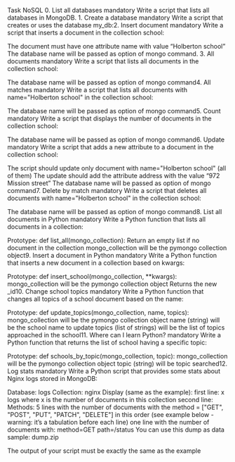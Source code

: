 Task NoSQL
0. List all databases
mandatory
Write a script that lists all databases in MongoDB. 1. Create a database
mandatory
Write a script that creates or uses the database my_db:2. Insert document
mandatory
Write a script that inserts a document in the collection school:

The document must have one attribute name with value “Holberton school”
The database name will be passed as option of mongo command. 3. All documents
mandatory
Write a script that lists all documents in the collection school:

The database name will be passed as option of mongo command4. All matches
mandatory
Write a script that lists all documents with name="Holberton school" in the collection school:

The database name will be passed as option of mongo command5. Count
mandatory
Write a script that displays the number of documents in the collection school:

The database name will be passed as option of mongo command6. Update
mandatory
Write a script that adds a new attribute to a document in the collection school:

The script should update only document with name="Holberton school" (all of them)
The update should add the attribute address with the value “972 Mission street”
The database name will be passed as option of mongo command7. Delete by match
mandatory
Write a script that deletes all documents with name="Holberton school" in the collection school:

The database name will be passed as option of mongo command8. List all documents in Python
mandatory
Write a Python function that lists all documents in a collection:

Prototype: def list_all(mongo_collection):
Return an empty list if no document in the collection
mongo_collection will be the pymongo collection object9. Insert a document in Python
mandatory
Write a Python function that inserts a new document in a collection based on kwargs:

Prototype: def insert_school(mongo_collection, **kwargs):
mongo_collection will be the pymongo collection object
Returns the new _id10. Change school topics
mandatory
Write a Python function that changes all topics of a school document based on the name:

Prototype: def update_topics(mongo_collection, name, topics):
mongo_collection will be the pymongo collection object
name (string) will be the school name to update
topics (list of strings) will be the list of topics approached in the school11. Where can I learn Python?
mandatory
Write a Python function that returns the list of school having a specific topic:

Prototype: def schools_by_topic(mongo_collection, topic):
mongo_collection will be the pymongo collection object
topic (string) will be topic searched12. Log stats
mandatory
Write a Python script that provides some stats about Nginx logs stored in MongoDB:

Database: logs
Collection: nginx
Display (same as the example):
first line: x logs where x is the number of documents in this collection
second line: Methods:
5 lines with the number of documents with the method = ["GET", "POST", "PUT", "PATCH", "DELETE"] in this order (see example below - warning: it’s a tabulation before each line)
one line with the number of documents with:
method=GET
path=/status
You can use this dump as data sample: dump.zip

The output of your script must be exactly the same as the example
